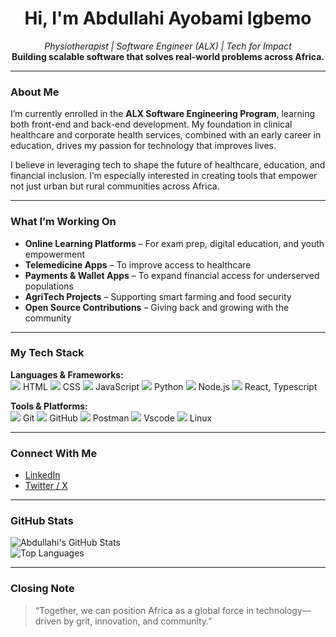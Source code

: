 <h1 align="center">Hi, I'm Abdullahi Ayobami Igbemo</h1>

<p align="center">
  <em>Physiotherapist | Software Engineer (ALX) | Tech for Impact</em><br>
  <strong>Building scalable software that solves real-world problems across Africa.</strong>
</p>

---

### About Me

I’m currently enrolled in the **ALX Software Engineering Program**, learning both front-end and back-end development. My foundation in clinical healthcare and corporate health services, combined with an early career in education, drives my passion for technology that improves lives.

I believe in leveraging tech to shape the future of healthcare, education, and financial inclusion. I’m especially interested in creating tools that empower not just urban but rural communities across Africa.

---

### What I’m Working On

- **Online Learning Platforms** – For exam prep, digital education, and youth empowerment  
- **Telemedicine Apps** – To improve access to healthcare  
- **Payments & Wallet Apps** – To expand financial access for underserved populations  
- **AgriTech Projects** – Supporting smart farming and food security  
- **Open Source Contributions** – Giving back and growing with the community  

---

### My Tech Stack

**Languages & Frameworks:**  
<img src="https://img.shields.io/badge/HTML5-E34F26?logo=html5&logoColor=white"/>  HTML
<img src="https://img.shields.io/badge/CSS3-1572B6?logo=css3&logoColor=white"/>  CSS
<img src="https://img.shields.io/badge/JavaScript-F7DF1E?logo=javascript&logoColor=black"/>  JavaScript 
<img src="https://img.shields.io/badge/Python-3776AB?logo=python&logoColor=white"/>  Python 
<img src="https://img.shields.io/badge/Node.js-339933?logo=node.js&logoColor=white"/>  Node.js
<img src="https://img.shields.io/badge/React-61DAFB?logo=react&logoColor=black"/>  React, Typescript


**Tools & Platforms:**  
<img src="https://img.shields.io/badge/Git-F05032?logo=git&logoColor=white"/>  Git
<img src="https://img.shields.io/badge/GitHub-181717?logo=github&logoColor=white"/>  GitHub 
<img src="https://img.shields.io/badge/Postman-FF6C37?logo=postman&logoColor=white"/>  Postman
<img src="https://img.shields.io/badge/VScode-007ACC?logo=visual-studio-code&logoColor=white"/>  Vscode
<img src="https://img.shields.io/badge/Linux-FCC624?logo=linux&logoColor=black"/>  Linux

---

### Connect With Me

- [LinkedIn](https://www.linkedin.com/in/abdullah-igbemo-72634a177)  
- [Twitter / X](https://x.com/igbemo?t=_y5eu6fcL37p-tHPhquzvQ&s=09)  

---

### GitHub Stats

![Abdullahi's GitHub Stats](https://github-readme-stats.vercel.app/api?username=yourusername&show_icons=true&theme=radical)  
![Top Languages](https://github-readme-stats.vercel.app/api/top-langs/?username=yourusername&layout=compact)

---

### Closing Note

> “Together, we can position Africa as a global force in technology—driven by grit, innovation, and community.”
